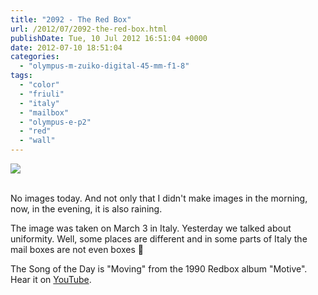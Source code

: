 ```yaml
---
title: "2092 - The Red Box"
url: /2012/07/2092-the-red-box.html
publishDate: Tue, 10 Jul 2012 16:51:04 +0000
date: 2012-07-10 18:51:04
categories: 
  - "olympus-m-zuiko-digital-45-mm-f1-8"
tags: 
  - "color"
  - "friuli"
  - "italy"
  - "mailbox"
  - "olympus-e-p2"
  - "red"
  - "wall"
---
```

<div class="container">
<div class="center"><a target="_blank" href="https://d25zfm9zpd7gm5.cloudfront.net/1200x1200/2012/20120303_130933_ps.jpg"><img src="https://d25zfm9zpd7gm5.cloudfront.net/0600x0600/2012/20120303_130933_ps.jpg" /></a></div>
</div>
<br />

No images today. And not only that I didn't make images in the morning, now, in the evening, it is also raining.

 The image was taken on March 3 in Italy. Yesterday we talked about uniformity. Well, some places are different and in some parts of Italy the mail boxes are not even boxes 🙂

The Song of the Day is "Moving" from the 1990 Redbox album "Motive". Hear it on <a href="http://www.youtube.com/watch?v=TgBcaf9pI_4&feature=related" target="_blank">YouTube</a>.

